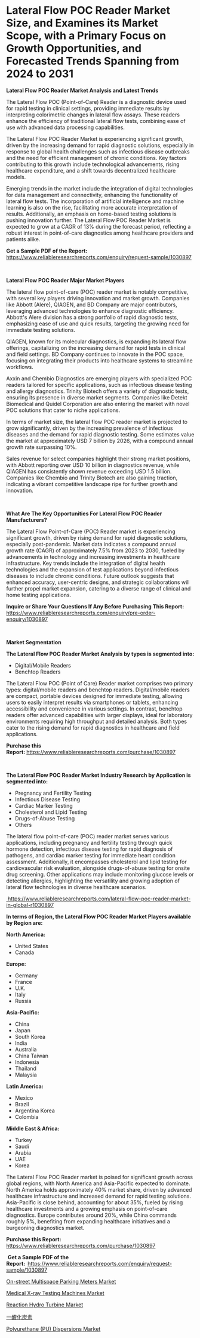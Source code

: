 <p><h1>Lateral Flow POC Reader Market Size, and Examines its Market Scope, with a Primary Focus on Growth Opportunities, and Forecasted Trends Spanning from 2024 to 2031</h1></p><p><strong>Lateral Flow POC Reader Market Analysis and Latest Trends</strong></p>
<p><p>The Lateral Flow POC (Point-of-Care) Reader is a diagnostic device used for rapid testing in clinical settings, providing immediate results by interpreting colorimetric changes in lateral flow assays. These readers enhance the efficiency of traditional lateral flow tests, combining ease of use with advanced data processing capabilities. </p><p>The Lateral Flow POC Reader Market is experiencing significant growth, driven by the increasing demand for rapid diagnostic solutions, especially in response to global health challenges such as infectious disease outbreaks and the need for efficient management of chronic conditions. Key factors contributing to this growth include technological advancements, rising healthcare expenditure, and a shift towards decentralized healthcare models. </p><p>Emerging trends in the market include the integration of digital technologies for data management and connectivity, enhancing the functionality of lateral flow tests. The incorporation of artificial intelligence and machine learning is also on the rise, facilitating more accurate interpretation of results. Additionally, an emphasis on home-based testing solutions is pushing innovation further. The Lateral Flow POC Reader Market is expected to grow at a CAGR of 13% during the forecast period, reflecting a robust interest in point-of-care diagnostics among healthcare providers and patients alike.</p></p>
<p><strong>Get a Sample PDF of the Report:&nbsp;</strong> <a href="https://www.reliableresearchreports.com/enquiry/request-sample/1030897">https://www.reliableresearchreports.com/enquiry/request-sample/1030897</a></p>
<p>&nbsp;</p>
<p><strong>Lateral Flow POC Reader Major Market Players</strong></p>
<p><p>The lateral flow point-of-care (POC) reader market is notably competitive, with several key players driving innovation and market growth. Companies like Abbott (Alere), QIAGEN, and BD Company are major contributors, leveraging advanced technologies to enhance diagnostic efficiency. Abbott's Alere division has a strong portfolio of rapid diagnostic tests, emphasizing ease of use and quick results, targeting the growing need for immediate testing solutions.</p><p>QIAGEN, known for its molecular diagnostics, is expanding its lateral flow offerings, capitalizing on the increasing demand for rapid tests in clinical and field settings. BD Company continues to innovate in the POC space, focusing on integrating their products into healthcare systems to streamline workflows.</p><p>Axxin and Chembio Diagnostics are emerging players with specialized POC readers tailored for specific applications, such as infectious disease testing and allergy diagnostics. Trinity Biotech offers a variety of diagnostic tests, ensuring its presence in diverse market segments. Companies like Detekt Biomedical and Quidel Corporation are also entering the market with novel POC solutions that cater to niche applications.</p><p>In terms of market size, the lateral flow POC reader market is projected to grow significantly, driven by the increasing prevalence of infectious diseases and the demand for rapid diagnostic testing. Some estimates value the market at approximately USD 7 billion by 2026, with a compound annual growth rate surpassing 10%.</p><p>Sales revenue for select companies highlight their strong market positions, with Abbott reporting over USD 10 billion in diagnostics revenue, while QIAGEN has consistently shown revenue exceeding USD 1.5 billion. Companies like Chembio and Trinity Biotech are also gaining traction, indicating a vibrant competitive landscape ripe for further growth and innovation.</p></p>
<p>&nbsp;</p>
<p><strong>What Are The Key Opportunities For Lateral Flow POC Reader Manufacturers?</strong></p>
<p><p>The Lateral Flow Point-of-Care (POC) Reader market is experiencing significant growth, driven by rising demand for rapid diagnostic solutions, especially post-pandemic. Market data indicates a compound annual growth rate (CAGR) of approximately 7.5% from 2023 to 2030, fueled by advancements in technology and increasing investments in healthcare infrastructure. Key trends include the integration of digital health technologies and the expansion of test applications beyond infectious diseases to include chronic conditions. Future outlook suggests that enhanced accuracy, user-centric designs, and strategic collaborations will further propel market expansion, catering to a diverse range of clinical and home testing applications.</p></p>
<p><strong>Inquire or Share Your Questions If Any Before Purchasing This Report:</strong> <a href="https://www.reliableresearchreports.com/enquiry/pre-order-enquiry/1030897">https://www.reliableresearchreports.com/enquiry/pre-order-enquiry/1030897</a></p>
<p>&nbsp;</p>
<p><strong>Market Segmentation</strong></p>
<p><strong>The Lateral Flow POC Reader Market Analysis by types is segmented into:</strong></p>
<p><ul><li>Digital/Mobile Readers</li><li>Benchtop Readers</li></ul></p>
<p><p>The Lateral Flow POC (Point of Care) Reader market comprises two primary types: digital/mobile readers and benchtop readers. Digital/mobile readers are compact, portable devices designed for immediate testing, allowing users to easily interpret results via smartphones or tablets, enhancing accessibility and convenience in various settings. In contrast, benchtop readers offer advanced capabilities with larger displays, ideal for laboratory environments requiring high throughput and detailed analysis. Both types cater to the rising demand for rapid diagnostics in healthcare and field applications.</p></p>
<p><strong>Purchase this Report:&nbsp;</strong><a href="https://www.reliableresearchreports.com/purchase/1030897">https://www.reliableresearchreports.com/purchase/1030897</a></p>
<p>&nbsp;</p>
<p><strong>The Lateral Flow POC Reader Market Industry Research by Application is segmented into:</strong></p>
<p><ul><li>Pregnancy and Fertility Testing</li><li>Infectious Disease Testing</li><li>Cardiac Marker Testing</li><li>Cholesterol and Lipid Testing</li><li>Drugs-of-Abuse Testing</li><li>Others</li></ul></p>
<p><p>The lateral flow point-of-care (POC) reader market serves various applications, including pregnancy and fertility testing through quick hormone detection, infectious disease testing for rapid diagnosis of pathogens, and cardiac marker testing for immediate heart condition assessment. Additionally, it encompasses cholesterol and lipid testing for cardiovascular risk evaluation, alongside drugs-of-abuse testing for onsite drug screening. Other applications may include monitoring glucose levels or detecting allergies, highlighting the versatility and growing adoption of lateral flow technologies in diverse healthcare scenarios.</p></p>
<p><a href="https://www.reliableresearchreports.com/lateral-flow-poc-reader-market-in-global-r1030897">&nbsp;https://www.reliableresearchreports.com/lateral-flow-poc-reader-market-in-global-r1030897</a></p>
<p><strong>In terms of Region, the Lateral Flow POC Reader Market Players available by Region are:</strong></p>
<p>
    <p> <strong> North America: </strong>
        <ul>
            <li>United States</li>
            <li>Canada</li>
        </ul>
        </p> 
    <p> <strong> Europe: </strong>
        <ul>
            <li>Germany</li>
            <li>France</li>
            <li>U.K.</li>
            <li>Italy</li>
            <li>Russia</li>
        </ul>
        </p> 
    <p> <strong> Asia-Pacific: </strong>
        <ul>
            <li>China</li>
            <li>Japan</li>
            <li>South Korea</li>
            <li>India</li>
            <li>Australia</li>
            <li>China Taiwan</li>
            <li>Indonesia</li>
            <li>Thailand</li>
            <li>Malaysia</li>
        </ul>
        </p> 
    <p> <strong> Latin America: </strong>
        <ul>
            <li>Mexico</li>
            <li>Brazil</li>
            <li>Argentina Korea</li>
            <li>Colombia</li>
        </ul>
        </p> 
    <p> <strong> Middle East & Africa: </strong>
        <ul>
            <li>Turkey</li>
            <li>Saudi</li>
            <li>Arabia</li>
            <li>UAE</li>
            <li>Korea</li>
        </ul>
    </p>
    </p>
<p><p>The Lateral Flow POC Reader market is poised for significant growth across global regions, with North America and Asia-Pacific expected to dominate. North America holds approximately 40% market share, driven by advanced healthcare infrastructure and increased demand for rapid testing solutions. Asia-Pacific is close behind, accounting for about 35%, fueled by rising healthcare investments and a growing emphasis on point-of-care diagnostics. Europe contributes around 20%, while China commands roughly 5%, benefiting from expanding healthcare initiatives and a burgeoning diagnostics market.</p></p>
<p><strong>Purchase this Report: </strong><a href="https://www.reliableresearchreports.com/purchase/1030897">https://www.reliableresearchreports.com/purchase/1030897</a></p>
<p>&nbsp;<strong>Get a Sample PDF of the Report:&nbsp;&nbsp;</strong><a href="https://www.reliableresearchreports.com/enquiry/request-sample/1030897">https://www.reliableresearchreports.com/enquiry/request-sample/1030897</a></p>
<p><strong></strong></p>
<p><p><a href="https://medium.com/@maudeefields042024/on-street-multispace-parking-meters-market-size-share-analysis-growth-trends-forecast-2024-2e47cfce8f6b">On-street Multispace Parking Meters Market</a></p><p><a href="https://issuu.com/reportprime-2/docs/medical-x-ray-testing-machines-mark_0f0a08acc5d69d">Medical X-ray Testing Machines Market</a></p><p><a href="https://www.linkedin.com/pulse/emerging-reaction-hydro-turbine-market-opportunities-analysis-xb1cc?trackingId=dpFFFS2rRXO6%2FAKwarxuMg%3D%3D">Reaction Hydro Turbine Market</a></p><p><a href="https://medium.com/@jasenlueilwitz/%E4%B8%80%E9%85%B8%E5%8C%96%E7%82%AD%E7%B4%A0%E5%B8%82%E5%A0%B4%E3%81%AE%E8%A6%8F%E6%A8%A1-%E3%82%B7%E3%82%A7%E3%82%A2%E5%8F%8A%E3%81%B3%E3%83%88%E3%83%AC%E3%83%B3%E3%83%89%E5%88%86%E6%9E%90%E3%83%AC%E3%83%9D%E3%83%BC%E3%83%88-%E3%82%A8%E3%83%B3%E3%83%89%E3%83%A6%E3%83%BC%E3%82%B9-%E5%8C%96%E5%AD%A6-%E9%87%91%E5%B1%9E-%E9%9B%BB%E5%AD%90-%E3%81%9D%E3%81%AE%E4%BB%96-%E5%8E%9F%E6%96%99%E5%88%A5-%E3%81%9D%E3%81%97%E3%81%A62031%E5%B9%B4%E3%81%BE%E3%81%A7%E3%81%AE%E4%BA%88%E6%B8%AC%E3%81%AB%E3%81%A4%E3%81%84%E3%81%A6-0d82038305a7">一酸化炭素</a></p><p><a href="https://medium.com/@maudeefields042024/polyurethane-pu-dispersions-market-research-report-exploring-market-size-and-revenue-analysis-11cb65d7cf5a">Polyurethane (PU) Dispersions Market</a></p></p>